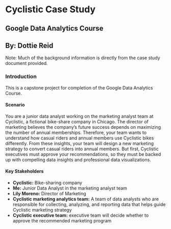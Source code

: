 # Cyclistic Case Study
## Google Data Analytics Course
## By: Dottie Reid

Note: Much of the background information is directly from the case study document provided. 

### Introduction
This is a capstone project for completion of the Google Data Analytics Course. 

#### Scenario
You are a junior data analyst working on the marketing analyst team at Cyclistic, a fictional bike-share company in Chicago. The director of marketing believes the company’s future success depends on maximizing the number of annual memberships. Therefore, your team wants to understand how casual riders and annual members use Cyclistic bikes differently. From these insights, your team will design a new marketing strategy to convert casual riders into annual members. But first, Cyclistic executives must approve your recommendations, so they must be backed up with compelling data insights and professional data visualizations. 

#### Key Stakeholders 
* **Cyclistic:** Bike-sharing company   
* **Me:** Junior Data Analyst in the marketing analyst team   
* **Lily Moreno:** Director of Marketing   
* **Cyclistic marketing analytics team:** A team of data analysts who are responsible for collecting, analyzing, and reporting data that helps guide Cyclistic marketing strategy   
* **Cyclistic executive team:** executive team will decide whether to approve the recommended marketing program   
















